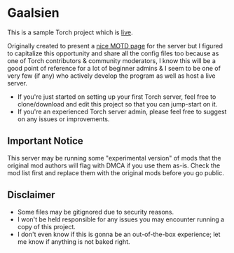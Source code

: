 # Gaalsien

This is a sample Torch project which is [live](https://space-engineers.com/server/184135/).

Originally created to present a [nice MOTD page](https://github.com/HnZGaming/Gaalsien/blob/master/Instance/motd.md) for the server but I figured to capitalize this opportunity and share all the config files too because as one of Torch contributors & community moderators, I know this will be a good point of reference for a lot of beginner admins & I seem to be one of very few (if any) who actively develop the program as well as host a live server.

- If you're just started on setting up your first Torch server, feel free to clone/download and edit this project so that you can jump-start on it.
- If you're an experienced Torch server admin, please feel free to suggest on any issues or improvements.

## Important Notice

This server may be running some "experimental version" of mods that the original mod authors will flag with DMCA if you use them as-is. Check the mod list first and replace them with the original mods before you go public.

## Disclaimer

- Some files may be gitignored due to security reasons.
- I won't be held responsible for any issues you may encounter running a copy of this project.
- I don't even know if this is gonna be an out-of-the-box experience; let me know if anything is not baked right.
